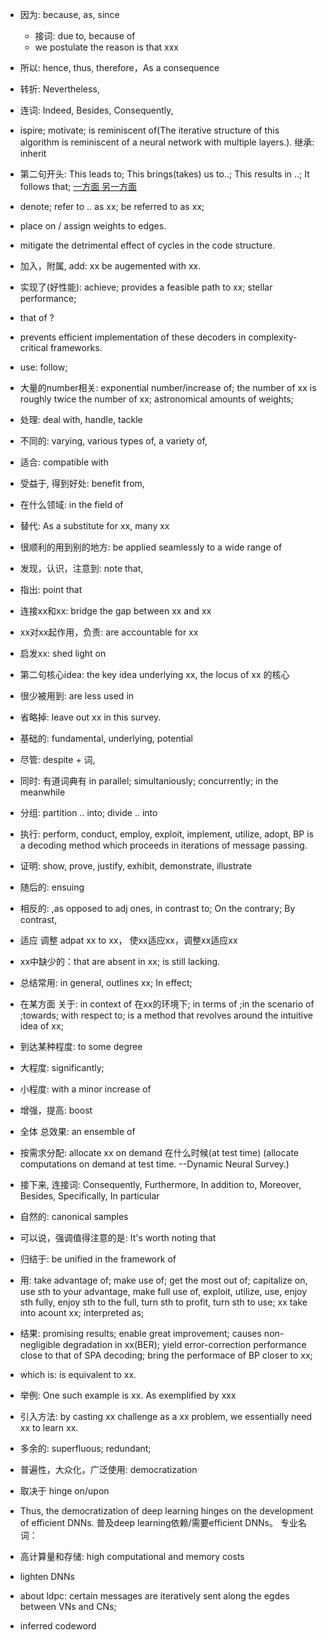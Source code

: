 - 因为: because, as, since
  - 接词: due to, because of 
  - we postulate the reason is that xxx
- 所以: hence, thus, therefore，As a consequence
- 转折: Nevertheless, 
- 连词: Indeed, Besides, Consequently, 
- ispire; motivate; is reminiscent of(The iterative structure of this algorithm is reminiscent of a neural network with multiple layers.). 继承: inherit
- 第二句开头: This leads to; This brings(takes) us to..; This results in ..; It follows that; [一方面 另一方面](https://www.zhihu.com/question/336192348)
- denote; refer to .. as xx; be referred to as xx; 
- place on / assign weights to edges.
- mitigate the detrimental effect of cycles in the code structure.
- 加入，附属, add: xx be augemented with xx.
- 实现了(好性能): achieve; provides a feasible path to xx; stellar performance; 
- that of ?
- prevents efficient implementation of these decoders in complexity-critical frameworks.
- use: follow;
- 大量的number相关: exponential number/increase of; the number of xx is roughly twice the number of xx; astronomical amounts of weights; 
- 处理: deal with, handle, tackle
- 不同的: varying, various types of, a variety of, 
- 适合: compatible with 
- 受益于, 得到好处: benefit from,
- 在什么领域: in the field of 
- 替代: As a substitute for xx, many xx
- 很顺利的用到别的地方: be applied seamlessly to a wide range of 
- 发现，认识，注意到: note that, 
- 指出: point that
- 连接xx和xx: bridge the gap between xx and xx
- xx对xx起作用，负责: are accountable for xx
- 启发xx: shed light on
- 第二句核心idea: the key idea underlying xx, the locus of xx 的核心
- 很少被用到: are less used in 
- 省略掉: leave out xx in this survey.
- 基础的: fundamental, underlying, potential
- 尽管: despite + 词, 
- 同时: 有道词典有 in parallel; simultaniously; concurrently; in the meanwhile
- 分组: partition .. into; divide .. into
- 执行: perform, conduct, employ, exploit, implement, utilize, adopt, BP is a decoding method which proceeds in iterations of message passing.
- 证明: show, prove, justify, exhibit, demonstrate, illustrate
- 随后的: ensuing
- 相反的: ,as opposed to adj ones, in contrast to; On the contrary; By contrast,
- 适应 调整 adpat xx to xx， 使xx适应xx，调整xx适应xx
- xx中缺少的：that are absent in xx; is still lacking.
- 总结常用: in general, outlines xx; In effect; 
- 在某方面 关于: in context of 在xx的环境下; in terms of ;in the scenario of ;towards; with respect to; is a method that revolves around the intuitive idea of xx; 
- 到达某种程度: to some degree
- 大程度: significantly; 
- 小程度: with a minor increase of 
- 增强，提高: boost
- 全体 总效果: an ensemble of 
- 按需求分配: allocate xx on demand 在什么时候(at test time) (allocate computations on demand at test time. --Dynamic Neural Survey.)
- 接下来, 连接词: Consequently,  Furthermore,  In addition to, Moreover, Besides, Specifically, In particular
- 自然的: canonical samples
- 可以说，强调值得注意的是: It's worth noting that 
- 归结于: be unified in the framework of 
- 用: take advantage of; make use of; get the most out of; capitalize on, use sth to your advantage, make full use of, exploit, utilize, use, enjoy sth fully, enjoy sth to the full, turn sth to profit, turn sth to use; xx take into acount xx; interpreted as;
- 结果: promising results; enable great improvement; causes non-negligible degradation in xx(BER); yield error-correction performance close to that of SPA decoding; bring the performace of BP closer to xx; 
- which is: is equivalent to xx.
- 举例: One such example is xx. As exemplified by xxx
- 引入方法: by casting xx challenge as a xx problem, we essentially need xx to learn xx. 
- 多余的: superfluous; redundant; 
- 普遍性，大众化，广泛使用: democratization
- 取决于 hinge on/upon
- Thus, the democratization of deep learning hinges on the development of efficient DNNs. 普及deep learning依赖/需要efficient DNNs。
专业名词：
- 高计算量和存储: high computational and memory costs
- lighten DNNs

- about ldpc: certain messages are iteratively sent along the egdes between VNs and CNs;
- inferred codeword








